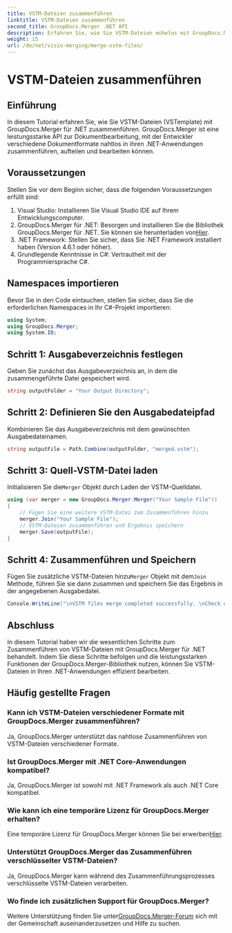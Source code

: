 ```yaml
---
title: VSTM-Dateien zusammenführen
linktitle: VSTM-Dateien zusammenführen
second_title: GroupDocs.Merger .NET API
description: Erfahren Sie, wie Sie VSTM-Dateien mühelos mit GroupDocs.Merger für .NET zusammenführen. Folgen Sie unserem Schritt-für-Schritt-Tutorial und Ihren Möglichkeiten zur Dokumentbearbeitung.
weight: 15
url: /de/net/visio-merging/merge-vstm-files/
---
```


# VSTM-Dateien zusammenführen

## Einführung
In diesem Tutorial erfahren Sie, wie Sie VSTM-Dateien (VSTemplate) mit GroupDocs.Merger für .NET zusammenführen. GroupDocs.Merger ist eine leistungsstarke API zur Dokumentbearbeitung, mit der Entwickler verschiedene Dokumentformate nahtlos in ihren .NET-Anwendungen zusammenführen, aufteilen und bearbeiten können.
## Voraussetzungen
Stellen Sie vor dem Beginn sicher, dass die folgenden Voraussetzungen erfüllt sind:
1. Visual Studio: Installieren Sie Visual Studio IDE auf Ihrem Entwicklungscomputer.
2.  GroupDocs.Merger für .NET: Besorgen und installieren Sie die Bibliothek GroupDocs.Merger für .NET. Sie können sie herunterladen von[Hier](https://releases.groupdocs.com/merger/net/).
3. .NET Framework: Stellen Sie sicher, dass Sie .NET Framework installiert haben (Version 4.6.1 oder höher).
4. Grundlegende Kenntnisse in C#: Vertrautheit mit der Programmiersprache C#.

## Namespaces importieren
Bevor Sie in den Code eintauchen, stellen Sie sicher, dass Sie die erforderlichen Namespaces in Ihr C#-Projekt importieren:
```csharp
using System; 
using GroupDocs.Merger;
using System.IO;
```
## Schritt 1: Ausgabeverzeichnis festlegen
Geben Sie zunächst das Ausgabeverzeichnis an, in dem die zusammengeführte Datei gespeichert wird.
```csharp
string outputFolder = "Your Output Directory";
```
## Schritt 2: Definieren Sie den Ausgabedateipfad
Kombinieren Sie das Ausgabeverzeichnis mit dem gewünschten Ausgabedateinamen.
```csharp
string outputFile = Path.Combine(outputFolder, "merged.vstm");
```
## Schritt 3: Quell-VSTM-Datei laden
 Initialisieren Sie die`Merger` Objekt durch Laden der VSTM-Quelldatei.
```csharp
using (var merger = new GroupDocs.Merger.Merger("Your Sample File"))
{
    // Fügen Sie eine weitere VSTM-Datei zum Zusammenführen hinzu
    merger.Join("Your Sample File");
    // VSTM-Dateien zusammenführen und Ergebnis speichern
    merger.Save(outputFile);
}
```
## Schritt 4: Zusammenführen und Speichern
Fügen Sie zusätzliche VSTM-Dateien hinzu`Merger` Objekt mit dem`Join` Methode, führen Sie sie dann zusammen und speichern Sie das Ergebnis in der angegebenen Ausgabedatei.
```csharp
Console.WriteLine("\nVSTM files merge completed successfully. \nCheck output in {0}", outputFolder);
```

## Abschluss
In diesem Tutorial haben wir die wesentlichen Schritte zum Zusammenführen von VSTM-Dateien mit GroupDocs.Merger für .NET behandelt. Indem Sie diese Schritte befolgen und die leistungsstarken Funktionen der GroupDocs.Merger-Bibliothek nutzen, können Sie VSTM-Dateien in Ihren .NET-Anwendungen effizient bearbeiten.

## Häufig gestellte Fragen
### Kann ich VSTM-Dateien verschiedener Formate mit GroupDocs.Merger zusammenführen?
Ja, GroupDocs.Merger unterstützt das nahtlose Zusammenführen von VSTM-Dateien verschiedener Formate.
### Ist GroupDocs.Merger mit .NET Core-Anwendungen kompatibel?
Ja, GroupDocs.Merger ist sowohl mit .NET Framework als auch .NET Core kompatibel.
### Wie kann ich eine temporäre Lizenz für GroupDocs.Merger erhalten?
 Eine temporäre Lizenz für GroupDocs.Merger können Sie bei erwerben[Hier](https://purchase.groupdocs.com/temporary-license/).
### Unterstützt GroupDocs.Merger das Zusammenführen verschlüsselter VSTM-Dateien?
Ja, GroupDocs.Merger kann während des Zusammenführungsprozesses verschlüsselte VSTM-Dateien verarbeiten.
### Wo finde ich zusätzlichen Support für GroupDocs.Merger?
 Weitere Unterstützung finden Sie unter[GroupDocs.Merger-Forum](https://forum.groupdocs.com/c/merger/32) sich mit der Gemeinschaft auseinanderzusetzen und Hilfe zu suchen.